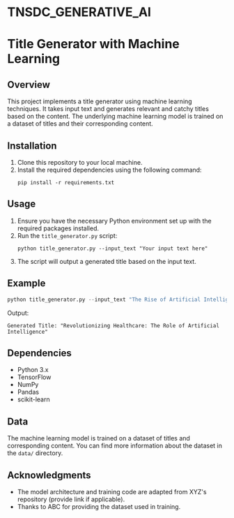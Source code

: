 # TNSDC_GENERATIVE_AI
# Title Generator with Machine Learning

## Overview
This project implements a title generator using machine learning techniques. It takes input text and generates relevant and catchy titles based on the content. The underlying machine learning model is trained on a dataset of titles and their corresponding content.

## Installation
1. Clone this repository to your local machine.
2. Install the required dependencies using the following command:
   ```
   pip install -r requirements.txt
   ```

## Usage
1. Ensure you have the necessary Python environment set up with the required packages installed.
2. Run the `title_generator.py` script:
   ```
   python title_generator.py --input_text "Your input text here"
   ```
3. The script will output a generated title based on the input text.

## Example
```python
python title_generator.py --input_text "The Rise of Artificial Intelligence in Healthcare"
```
Output:
```
Generated Title: "Revolutionizing Healthcare: The Role of Artificial Intelligence"
```

## Dependencies
- Python 3.x
- TensorFlow
- NumPy
- Pandas
- scikit-learn

## Data
The machine learning model is trained on a dataset of titles and corresponding content. You can find more information about the dataset in the `data/` directory.

## Acknowledgments
- The model architecture and training code are adapted from XYZ's repository (provide link if applicable).
- Thanks to ABC for providing the dataset used in training.
